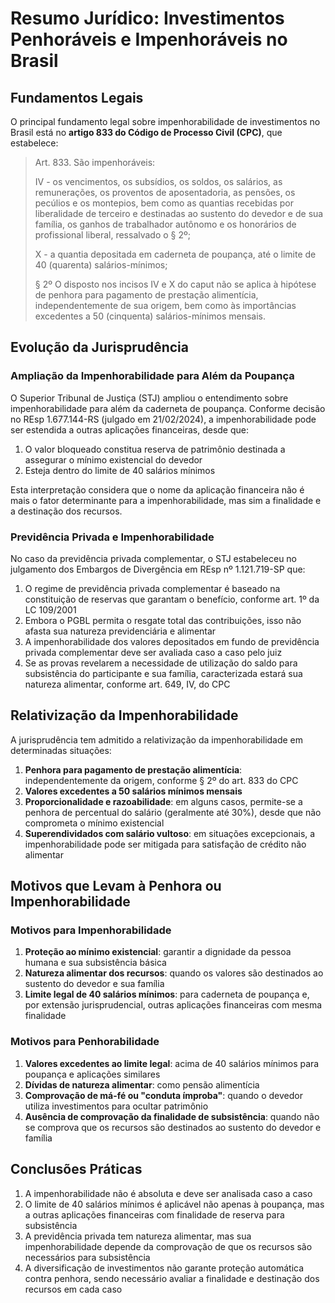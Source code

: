 # Resumo Jurídico: Investimentos Penhoráveis e Impenhoráveis no Brasil

## Fundamentos Legais

O principal fundamento legal sobre impenhorabilidade de investimentos no Brasil está no **artigo 833 do Código de Processo Civil (CPC)**, que estabelece:

> Art. 833. São impenhoráveis:
> 
> IV - os vencimentos, os subsídios, os soldos, os salários, as remunerações, os proventos de aposentadoria, as pensões, os pecúlios e os montepios, bem como as quantias recebidas por liberalidade de terceiro e destinadas ao sustento do devedor e de sua família, os ganhos de trabalhador autônomo e os honorários de profissional liberal, ressalvado o § 2º;
> 
> X - a quantia depositada em caderneta de poupança, até o limite de 40 (quarenta) salários-mínimos;
>
> § 2º O disposto nos incisos IV e X do caput não se aplica à hipótese de penhora para pagamento de prestação alimentícia, independentemente de sua origem, bem como às importâncias excedentes a 50 (cinquenta) salários-mínimos mensais.

## Evolução da Jurisprudência

### Ampliação da Impenhorabilidade para Além da Poupança

O Superior Tribunal de Justiça (STJ) ampliou o entendimento sobre impenhorabilidade para além da caderneta de poupança. Conforme decisão no REsp 1.677.144-RS (julgado em 21/02/2024), a impenhorabilidade pode ser estendida a outras aplicações financeiras, desde que:

1. O valor bloqueado constitua reserva de patrimônio destinada a assegurar o mínimo existencial do devedor
2. Esteja dentro do limite de 40 salários mínimos

Esta interpretação considera que o nome da aplicação financeira não é mais o fator determinante para a impenhorabilidade, mas sim a finalidade e a destinação dos recursos.

### Previdência Privada e Impenhorabilidade

No caso da previdência privada complementar, o STJ estabeleceu no julgamento dos Embargos de Divergência em REsp nº 1.121.719-SP que:

1. O regime de previdência privada complementar é baseado na constituição de reservas que garantam o benefício, conforme art. 1º da LC 109/2001
2. Embora o PGBL permita o resgate total das contribuições, isso não afasta sua natureza previdenciária e alimentar
3. A impenhorabilidade dos valores depositados em fundo de previdência privada complementar deve ser avaliada caso a caso pelo juiz
4. Se as provas revelarem a necessidade de utilização do saldo para subsistência do participante e sua família, caracterizada estará sua natureza alimentar, conforme art. 649, IV, do CPC

## Relativização da Impenhorabilidade

A jurisprudência tem admitido a relativização da impenhorabilidade em determinadas situações:

1. **Penhora para pagamento de prestação alimentícia**: independentemente da origem, conforme § 2º do art. 833 do CPC
2. **Valores excedentes a 50 salários mínimos mensais**
3. **Proporcionalidade e razoabilidade**: em alguns casos, permite-se a penhora de percentual do salário (geralmente até 30%), desde que não comprometa o mínimo existencial
4. **Superendividados com salário vultoso**: em situações excepcionais, a impenhorabilidade pode ser mitigada para satisfação de crédito não alimentar

## Motivos que Levam à Penhora ou Impenhorabilidade

### Motivos para Impenhorabilidade

1. **Proteção ao mínimo existencial**: garantir a dignidade da pessoa humana e sua subsistência básica
2. **Natureza alimentar dos recursos**: quando os valores são destinados ao sustento do devedor e sua família
3. **Limite legal de 40 salários mínimos**: para caderneta de poupança e, por extensão jurisprudencial, outras aplicações financeiras com mesma finalidade

### Motivos para Penhorabilidade

1. **Valores excedentes ao limite legal**: acima de 40 salários mínimos para poupança e aplicações similares
2. **Dívidas de natureza alimentar**: como pensão alimentícia
3. **Comprovação de má-fé ou "conduta ímproba"**: quando o devedor utiliza investimentos para ocultar patrimônio
4. **Ausência de comprovação da finalidade de subsistência**: quando não se comprova que os recursos são destinados ao sustento do devedor e família

## Conclusões Práticas

1. A impenhorabilidade não é absoluta e deve ser analisada caso a caso
2. O limite de 40 salários mínimos é aplicável não apenas à poupança, mas a outras aplicações financeiras com finalidade de reserva para subsistência
3. A previdência privada tem natureza alimentar, mas sua impenhorabilidade depende da comprovação de que os recursos são necessários para subsistência
4. A diversificação de investimentos não garante proteção automática contra penhora, sendo necessário avaliar a finalidade e destinação dos recursos em cada caso
